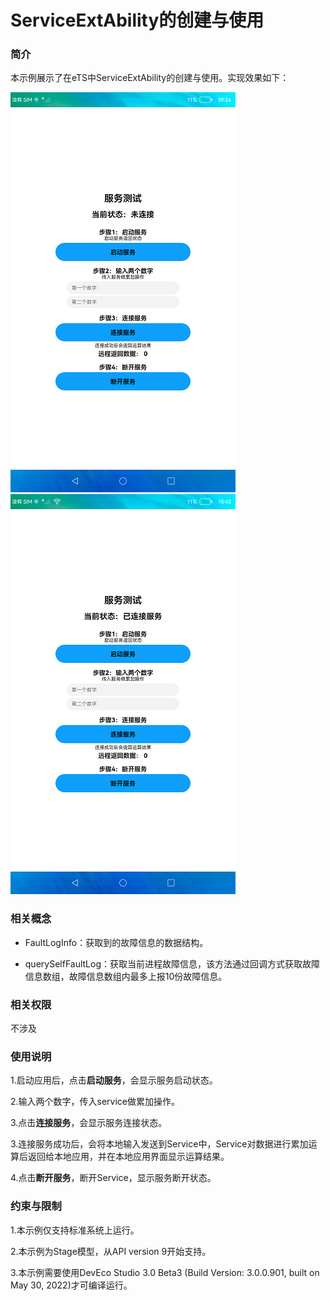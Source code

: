 #  ServiceExtAbility的创建与使用

### 简介

本示例展示了在eTS中ServiceExtAbility的创建与使用。实现效果如下：

![](screenshots/device/first.png) ![](screenshots/device/second.png)

### 相关概念

-  FaultLogInfo：获取到的故障信息的数据结构。

-  querySelfFaultLog：获取当前进程故障信息，该方法通过回调方式获取故障信息数组，故障信息数组内最多上报10份故障信息。

### 相关权限

不涉及

### 使用说明

1.启动应用后，点击**启动服务**，会显示服务启动状态。

2.输入两个数字，传入service做累加操作。

3.点击**连接服务**，会显示服务连接状态。

3.连接服务成功后，会将本地输入发送到Service中，Service对数据进行累加运算后返回给本地应用，并在本地应用界面显示运算结果。

4.点击**断开服务**，断开Service，显示服务断开状态。

### 约束与限制

1.本示例仅支持标准系统上运行。

2.本示例为Stage模型，从API version 9开始支持。

3.本示例需要使用DevEco Studio 3.0 Beta3 (Build Version: 3.0.0.901, built on May 30, 2022)才可编译运行。
